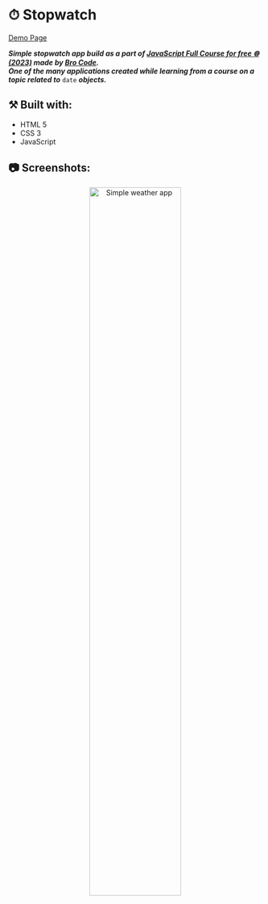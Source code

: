# ⏱ Stopwatch

[Demo Page](https://wiktorw0.github.io/stopwatch/)

***Simple stopwatch app build as a part of [JavaScript Full Course for free 🌐 (2023)](https://www.youtube.com/watch?v=8dWL3wF_OMw) made by [Bro Code](https://www.youtube.com/@BroCodez).***
</br>
***One of the many applications created while learning from a course on a topic related to*** `date` ***objects.***
 
## ⚒️ Built with:
- HTML 5
- CSS 3
- JavaScript

## 📷 Screenshots:
<p align="center">
<img src="https://i.imgur.com/CgAKu76.png" height="60%" width="60%" alt="Simple weather app"/>
<br />
